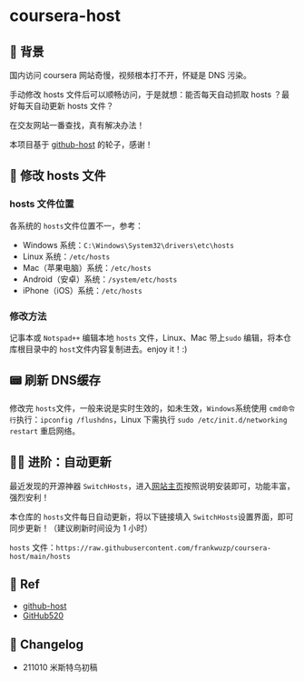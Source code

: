 # coursera-host

## 👀 背景

国内访问 coursera 网站奇慢，视频根本打不开，怀疑是 DNS 污染。

手动修改 hosts 文件后可以顺畅访问，于是就想：能否每天自动抓取 hosts ？最好每天自动更新 hosts 文件？

在交友网站一番查找，真有解决办法！

本项目基于 [github-host](https://github.com/jianboy/github-host) 的轮子，感谢！

## 🚀 修改 hosts 文件

### hosts 文件位置

各系统的 `hosts`文件位置不一，参考：

- Windows 系统：`C:\Windows\System32\drivers\etc\hosts`
- Linux 系统：`/etc/hosts`
- Mac（苹果电脑）系统：`/etc/hosts`
- Android（安卓）系统：`/system/etc/hosts`
- iPhone（iOS）系统：`/etc/hosts`

### 修改方法

记事本或 `Notspad++` 编辑本地 `hosts` 文件，Linux、Mac 带上`sudo` 编辑，将本仓库根目录中的 `host`文件内容复制进去。enjoy it！:)

## 📟 刷新 DNS缓存

修改完 `hosts`文件，一般来说是实时生效的，如未生效，`Windows`系统使用 `cmd命令行`执行：`ipconfig /flushdns`，Linux 下需执行 `sudo /etc/init.d/networking restart` 重启网络。

## 👨‍💻 进阶：自动更新

最近发现的开源神器 `SwitchHosts`，进入[网站主页](https://swh.app/zh/)按照说明安装即可，功能丰富，强烈安利！

本仓库的 `hosts`文件每日自动更新，将以下链接填入 `SwitchHosts`设置界面，即可同步更新！（建议刷新时间设为 1 小时）

`hosts` 文件：`https://raw.githubusercontent.com/frankwuzp/coursera-host/main/hosts`

## 💌 Ref

- [github-host](https://github.com/jianboy/github-host)
- [GitHub520](https://github.com/521xueweihan/GitHub520#readme)

## 📖 Changelog

- 211010 米斯特乌初稿


